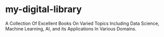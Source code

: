 # my-digital-library
A Collection Of Excellent Books On Varied Topics Including Data Science, Machine Learning, AI, and its Applications In Various Domains.
